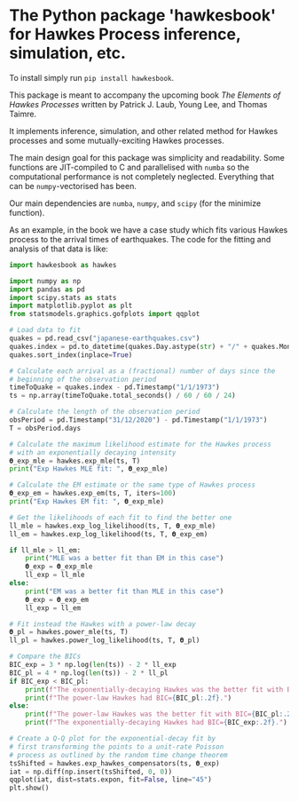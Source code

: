 # The Python package 'hawkesbook' for Hawkes Process inference, simulation, etc.

To install simply run `pip install hawkesbook`.

This package is meant to accompany the upcoming book _The Elements of Hawkes Processes_ written by Patrick J. Laub, Young Lee, and Thomas Taimre.

It implements inference, simulation, and other related method for Hawkes processes and some mutually-exciting Hawkes processes.

The main design goal for this package was simplicity and readability.
Some functions are JIT-compiled to C and parallelised with `numba` so the computational performance is not completely neglected.
Everything that can be `numpy`-vectorised has been.

Our main dependencies are `numba`, `numpy`, and `scipy` (for the minimize function).

As an example, in the book we have a case study which fits various Hawkes process to the arrival times of earthquakes.
The code for the fitting and analysis of that data is like:

```python
import hawkesbook as hawkes

import numpy as np
import pandas as pd
import scipy.stats as stats
import matplotlib.pyplot as plt
from statsmodels.graphics.gofplots import qqplot

# Load data to fit
quakes = pd.read_csv("japanese-earthquakes.csv")
quakes.index = pd.to_datetime(quakes.Day.astype(str) + "/" + quakes.Month.astype(str) + "/" + quakes.Year.astype(str) + " " + quakes.Time, dayfirst=True)
quakes.sort_index(inplace=True)

# Calculate each arrival as a (fractional) number of days since the
# beginning of the observation period
timeToQuake = quakes.index - pd.Timestamp("1/1/1973")
ts = np.array(timeToQuake.total_seconds() / 60 / 60 / 24)

# Calculate the length of the observation period
obsPeriod = pd.Timestamp("31/12/2020") - pd.Timestamp("1/1/1973")
T = obsPeriod.days

# Calculate the maximum likelihood estimate for the Hawkes process
# with an exponentially decaying intensity
𝛉_exp_mle = hawkes.exp_mle(ts, T)
print("Exp Hawkes MLE fit: ", 𝛉_exp_mle)

# Calculate the EM estimate or the same type of Hawkes process
𝛉_exp_em = hawkes.exp_em(ts, T, iters=100)
print("Exp Hawkes EM fit: ", 𝛉_exp_mle)

# Get the likelihoods of each fit to find the better one
ll_mle = hawkes.exp_log_likelihood(ts, T, 𝛉_exp_mle)
ll_em = hawkes.exp_log_likelihood(ts, T, 𝛉_exp_em)

if ll_mle > ll_em:
	print("MLE was a better fit than EM in this case")
	𝛉_exp = 𝛉_exp_mle
	ll_exp = ll_mle
else:
	print("EM was a better fit than MLE in this case")
	𝛉_exp = 𝛉_exp_em
	ll_exp = ll_em

# Fit instead the Hawkes with a power-law decay
𝛉_pl = hawkes.power_mle(ts, T)
ll_pl = hawkes.power_log_likelihood(ts, T, 𝛉_pl)

# Compare the BICs
BIC_exp = 3 * np.log(len(ts)) - 2 * ll_exp
BIC_pl = 4 * np.log(len(ts)) - 2 * ll_pl
if BIC_exp < BIC_pl:
	print(f"The exponentially-decaying Hawkes was the better fit with BIC={BIC_exp:.2f}.")
	print(f"The power-law Hawkes had BIC={BIC_pl:.2f}.")
else:
	print(f"The power-law Hawkes was the better fit with BIC={BIC_pl:.2f}.")
	print(f"The exponentially-decaying Hawkes had BIC={BIC_exp:.2f}.")

# Create a Q-Q plot for the exponential-decay fit by
# first transforming the points to a unit-rate Poisson
# process as outlined by the random time change theorem
tsShifted = hawkes.exp_hawkes_compensators(ts, 𝛉_exp)
iat = np.diff(np.insert(tsShifted, 0, 0))
qqplot(iat, dist=stats.expon, fit=False, line="45")
plt.show()
```
